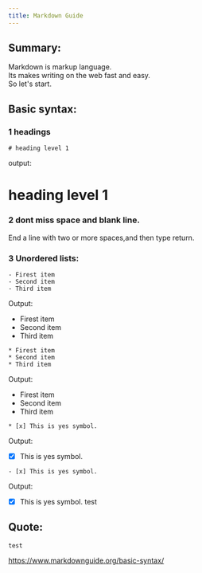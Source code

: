 ```yaml
---
title: Markdown Guide
---
```


## Summary:

Markdown is markup language.   
Its makes writing on the web fast and easy.  
  So let's start.

## Basic syntax:

### 1 headings

```
# heading level 1
```
output:
#   heading level 1
  
  
### 2 dont miss space and blank line.
End a line with two or more spaces,and then type return.

### 3 Unordered lists:

```
- Firest item
- Second item
- Third item
```
Output:
- Firest item
- Second item
- Third item
  
```
* Firest item
* Second item
* Third item
```
Output:
* Firest item
* Second item
* Third item

```
* [x] This is yes symbol.
```
Output:
* [x] This is yes symbol.

```
- [x] This is yes symbol.
```
Output:
- [x] This is yes symbol.
		test
  
## Quote:
	test
<https://www.markdownguide.org/basic-syntax/>
